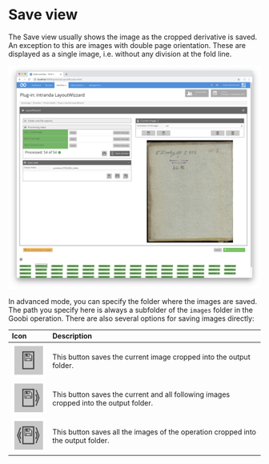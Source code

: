 # Save view

The Save view usually shows the image as the cropped derivative is saved. An exception to this are images with double page orientation. These are displayed as a single image, i.e. without any division at the fold line.

![Save view in normal mode](../../../../.gitbook/assets/intranda_step_crop_11.png)

In advanced mode, you can specify the folder where the images are saved. The path you specify here is always a subfolder of the `images` folder in the Goobi operation. There are also several options for saving images directly:

| Icon | Description |
| :--- | :--- |
| ![](../../../../.gitbook/assets/intranda_step_crop_37.png)  | This button saves the current image cropped into the output folder. |
| ![](../../../../.gitbook/assets/intranda_step_crop_39.png)  | This button saves the current and all following images cropped into the output folder. |
| ![](../../../../.gitbook/assets/intranda_step_crop_38.png)  | This button saves all the images of the operation cropped into the output folder. |
